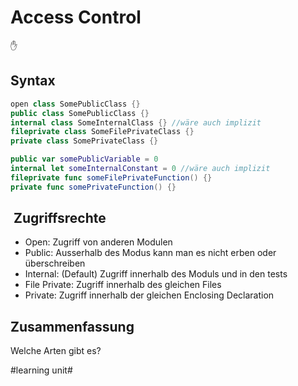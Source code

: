 # Access Control
✋

## Syntax

```swift
open class SomePublicClass {}
public class SomePublicClass {}
internal class SomeInternalClass {} //wäre auch implizit
fileprivate class SomeFilePrivateClass {}
private class SomePrivateClass {}

public var somePublicVariable = 0
internal let someInternalConstant = 0 //wäre auch implizit
fileprivate func someFilePrivateFunction() {}
private func somePrivateFunction() {}
```

##  Zugriffsrechte

- Open: Zugriff von anderen Modulen
- Public: Ausserhalb des Modus kann man es nicht erben oder überschreiben
- Internal: (Default) Zugriff innerhalb des Moduls und in den tests
- File Private: Zugriff innerhalb des gleichen Files
- Private: Zugriff innerhalb der gleichen Enclosing Declaration

## Zusammenfassung
Welche Arten gibt es?

#learning unit#